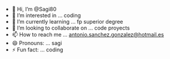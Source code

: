 - 👋 Hi, I’m @Sagi80
- 👀 I’m interested in ... coding 
- 🌱 I’m currently learning ... fp superior degree
- 💞️ I’m looking to collaborate on ... code proyects
- 📫 How to reach me ... antonio.sanchez.gonzalez@hotmail.es
- 😄 Pronouns: ... sagi
- ⚡ Fun fact: ... coding

<!---
Sagi80/Sagi80 is a ✨ special ✨ repository because its `README.md` (this file) appears on your GitHub profile.
You can click the Preview link to take a look at your changes.
--->
